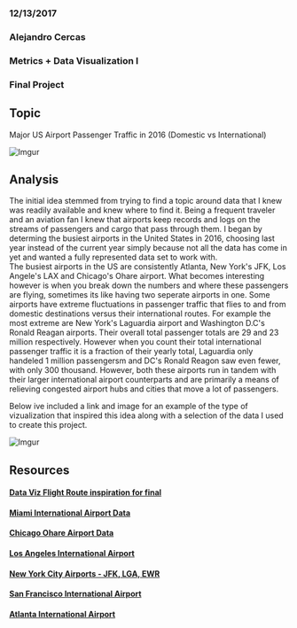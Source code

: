### 12/13/2017
### Alejandro Cercas
### Metrics + Data Visualization I
### Final Project

## Topic

Major US Airport Passenger Traffic in 2016 (Domestic vs International)

![Imgur](https://i.imgur.com/R6bUDct.jpg)

## Analysis
<p>The initial idea stemmed from trying to find a topic around data that I knew was readily available and knew where to find it. Being a frequent traveler and an aviation fan I knew that airports keep records and logs on the streams of passengers and cargo that pass through them. I began by determing the busiest airports in the United States in 2016, choosing last year instead of the current year simply because not all the data has come in yet and wanted a fully represented data set to work with.  
<br>The busiest airports in the US are consistently Atlanta, New York's JFK, Los Angele's LAX and Chicago's Ohare airport. What becomes interesting however is when you break down the numbers and where these passengers are flying, sometimes its like having two seperate airports in one. Some airports have extreme fluctuations in passenger traffic that flies to and from domestic destinations versus their international routes. For example the most extreme are New York's Laguardia airport and Washington D.C's Ronald Reagan airports. Their overall total passenger totals are 29 and 23 million respectively. However when you count their total international passenger traffic it is a fraction of their yearly total, Laguardia only handeled 1 million passengersm and DC's Ronald Reagon saw even fewer, with only 300 thousand. However, both these airports run in tandem with their larger international airport counterparts and are primarily a means of relieving congested airport hubs and cities that move a lot of passengers.
<br>

Below ive included a link and image for an example of the type of vizualization that inspired this idea along with a selection of the data I used to create this project.
	
![Imgur](https://i.imgur.com/hkIsC6M.png)

## Resources

####  [Data Viz Flight Route inspiration for final](http://vega.github.io/vega-editor/?spec=airports)
####  [Miami International Airport Data](http://www.miami-airport.com/2016_traffic_report.asp)
####  [Chicago Ohare Airport Data](http://www.flychicago.com/SiteCollectionDocuments/Business/FactAndFigures/AirTraffic/1216%20ORD%20SUMMARY.pdf)
####  [Los Angeles International Airport](http://www.lawa.org/uploadedfiles/LAX/statistics/tcom-1216.pdf)
####  [New York City Airports - JFK, LGA, EWR](https://www.panynj.gov/airports/pdf-traffic/ATR2016.pdf)
####  [San Francisco International Airport](http://media.flysfo.com.s3.amazonaws.com/media/sfo/media/air-traffic/as201612.pdf)
####  [Atlanta International Airport](http://www.atl.com/wp-content/uploads/2017/02/ATL-Traffic-Report-Dec-2016.pdf)
